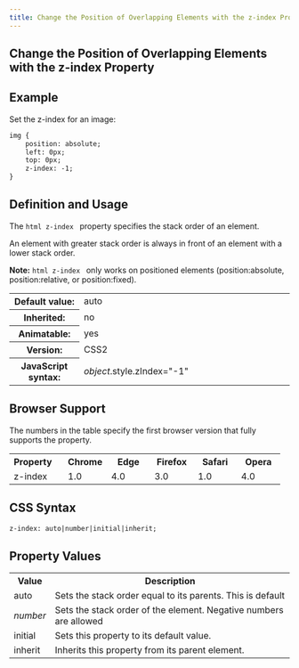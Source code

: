 ```yaml
---
title: Change the Position of Overlapping Elements with the z-index Property
---
```

## Change the Position of Overlapping Elements with the z-index Property

## Example

Set the z-index for an image:

```html
img {
    position: absolute;
    left: 0px;
    top: 0px;
    z-index: -1;
}
```

## Definition and Usage

The ```html z-index ``` property specifies the stack order of an element.

An element with greater stack order is always in front of an element with a lower stack order.

<b>Note:</b> ```html z-index ``` only works on positioned elements (position:absolute, position:relative, or position:fixed).

<table>
  <tr>
    <th style="width:25%">Default value:</th>
    <td>auto</td>
  </tr>
  <tr>
    <th>Inherited:</th>
    <td>no</td>
  </tr>
  <tr>
    <th>Animatable:</th>
    <td>yes</td>
  </tr>
  <tr>
    <th>Version:</th>
    <td>CSS2</td>
  </tr>
  <tr>
    <th>JavaScript syntax:</th>
    <td>  <i>object</i>.style.zIndex="-1"</td>
  </tr>
</table>

## Browser Support

The numbers in the table specify the first browser version that fully supports the property.

<table class="browserref notranslate">
  <tbody><tr>
    <th style="width:20%;font-size:16px;text-align:left;">Property</th>
    <th style="width:16%;" >Chrome</th>
    <th style="width:16%;" >Edge</th>
    <th style="width:16%;" >Firefox</th>
    <th style="width:16%;" >Safari</th>
    <th style="width:16%;" >Opera</th>                
  </tr>
  <tr>
    <td style="text-align:left;">z-index</td>
    <td>1.0</td>
    <td>4.0</td>
    <td>3.0</td>
    <td>1.0</td>
    <td>4.0</td>
  </tr>
  </table>
    
## CSS Syntax

```html
z-index: auto|number|initial|inherit;
```
<h2>Property Values</h2>

<table>
<tr>
    <th style="width:14%">Value</th>
    <th>Description</th>
  </tr>  
  <tr>
    <td>auto</td>
    <td>Sets the stack order equal to its parents. This is default</td>                   
  </tr>
  <tr>
    <td><i>number</i></td>
    <td>Sets the stack order of the element. Negative numbers are allowed</td>                        
  </tr>
  <tr>
    <td>initial</td>
    <td>Sets this property to its default value.</td>                          
    </tr>
  <tr>
    <td>inherit</td>
    <td>Inherits this property from its parent element. </td>
    </tr>
  </table>

<!-- The article goes here, in GitHub-flavored Markdown. Feel free to add YouTube videos, images, and CodePen/JSBin embeds  -->


